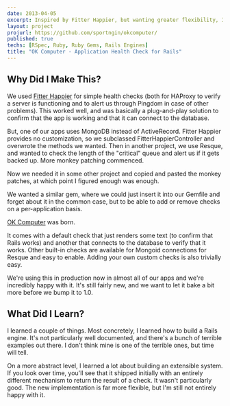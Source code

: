 ```yaml
---
date: 2013-04-05
excerpt: Inspired by Fitter Happier, but wanting greater flexibility, I built OK Computer to easily monitor various aspects of our applications' health.
layout: project
projurl: https://github.com/sportngin/okcomputer/
published: true
techs: [RSpec, Ruby, Ruby Gems, Rails Engines]
title: "OK Computer - Application Health Check for Rails"
---
```


## Why Did I Make This?

We used [Fitter Happier] for simple health checks (both for HAProxy to verify a server is functioning and to alert us through Pingdom in case of other problems).
This worked well, and was basically a plug-and-play solution to confirm that the app is working and that it can connect to the database.

But, one of our apps uses MongoDB instead of ActiveRecord. Fitter Happier provides no customization, so we subclassed FitterHappierController and overwrote the methods we wanted.
Then in another project, we use Resque, and wanted to check the length of the "critical" queue and alert us if it gets backed up.
More monkey patching commenced.

Now we needed it in some other project and copied and pasted the monkey patches, at which point I figured enough was enough.

We wanted a similar gem, where we could just insert it into our Gemfile and forget about it in the common case, but to be able to add or remove checks on a per-application basis.

[OK Computer] was born.

It comes with a default check that just renders some text (to confirm that Rails works) and another that connects to the database to verify that it works.
Other built-in checks are available for Mongoid connections for Resque and easy to enable.
Adding your own custom checks is also trivially easy.

We're using this in production now in almost all of our apps and we're incredibly happy with it.
It's still fairly new, and we want to let it bake a bit more before we bump it to 1.0.

[Fitter Happier]:https://rubygems.org/gems/fitter_happier
[OK Computer]:https://github.com/sportngin/okcomputer/

## What Did I Learn?

I learned a couple of things.
Most concretely, I learned how to build a Rails engine.
It's not particularly well documented, and there's a bunch of terrible examples out there.
I don't think mine is one of the terrible ones, but time will tell.

On a more abstract level, I learned a lot about building an extensible system.
If you look over time, you'll see that it shipped initially with an entirely different mechanism to return the result of a check.
It wasn't particularly good.
The new implementation is far more flexible, but I'm still not entirely happy with it.
